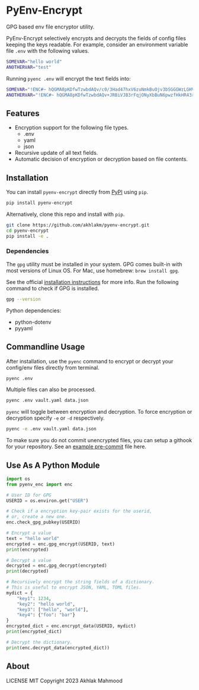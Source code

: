 # PyEnv-Encrypt
GPG based env file encryptor utility.

PyEnv-Encrypt selectively encrypts and decrypts the fields of config files keeping the keys readable. For example, consider an environment variable file `.env` with the following values.

```bash
SOMEVAR="hello world"
ANOTHERVAR="test"
```
Running `pyenc .env` will encrypt the text fields into:

```bash
SOMEVAR="!ENC#~ hQGMA8pKDfwTzwbdAQv/c0/3Had47hxV6zuNmkBuOjv3bSGGGWzLGHVAN7ryL3tx =Y8Nr"
ANOTHERVAR="!ENC#~ hQGMA8pKDfwTzwbdAQv+JRBiVJB3rFqjONyXbBuN6pwzfHkHR43rbSIGX0o/B0zU =ljcz"
```

## Features
- Encryption support for the following file types.
    - .env
    - yaml
    - json
- Recursive update of all text fields.
- Automatic decision of encryption or decryption based on file contents.

## Installation
You can install `pyenv-encrypt` directly from [PyPI](https://pypi.org/project/pyenv-encrypt) using `pip`.

```sh
pip install pyenv-encrypt
```

Alternatively, clone this repo and install with `pip`.
```sh
git clone https://github.com/akhlakm/pyenv-encrypt.git
cd pyenv-encrypt
pip install -e .
```

### Dependencies
The `gpg` utility must be installed in your system. GPG comes built-in with most versions of Linux OS. For Mac, use homebrew: `brew install gpg`.

See the official [installation instructions](https://gnupg.org/download/) for more info. Run the following command to check if GPG is installed.

```sh
gpg --version
```

Python dependencies:
- python-dotenv
- pyyaml


## Commandline Usage
After installation, use the `pyenc` command to encrypt or decrypt your config/env files directly from terminal.

```sh
pyenc .env
```

Multiple files can also be processed.
```sh
pyenc .env vault.yaml data.json
```

`pyenc` will toggle between encryption and decryption. To force encryption or decryption specify `-e` or `-d` respectively.

```sh
pyenc -e .env vault.yaml data.json
```

To make sure you do not commit unencrypted files, you can setup a githook for your repository.
See an [example pre-commit](pre-commit) file here.

## Use As A Python Module

```python
import os
from pyenv_enc import enc

# User ID for GPG
USERID = os.environ.get("USER")

# Check if a encryption key-pair exists for the userid,
# or, create a new one.
enc.check_gpg_pubkey(USERID)

# Encrypt a value
text = "hello world"
encrypted = enc.gpg_encrypt(USERID, text)
print(encrypted)

# Decrypt a value
decrypted = enc.gpg_decrypt(encrypted)
print(decrypted)

# Recursively encrypt the string fields of a dictionary.
# This is useful to encrypt JSON, YAML, TOML files.
mydict = {
    "key1": 1234,
    "key2": "hello world",
    "key3": ["hello", "world"],
    "key4": {"foo": "bar"}
}
encrypted_dict = enc.encrypt_data(USERID, mydict)
print(encrypted_dict)

# Decrypt the dictionary.
print(enc.decrypt_data(encrypted_dict))
```

## About
LICENSE MIT Copyright 2023 Akhlak Mahmood
